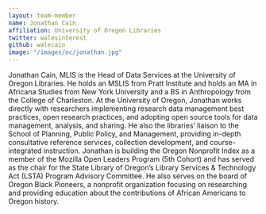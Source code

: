 ```yaml
---
layout: team-member
name: Jonathan Cain
affiliation: University of Oregon Libraries
twitter: walesinterest
github: walecain
image: "/images/oc/jonathan.jpg"
---
```


Jonathan Cain, MLIS is the Head of Data Services at the University of Oregon Libraries. He holds an MSLIS from Pratt Institute and holds an MA in Africana Studies from New York University and a BS in Anthropology from the College of Charleston. At the University of Oregon, Jonathan works directly with researchers implementing research data management best practices, open research practices, and adopting open source tools for data management, analysis, and sharing. He also the libraries’ liaison to the School of Planning, Public Policy, and Management, providing in-depth consultative reference services, collection development, and course-integrated instruction. Jonathan is building the Oregon Nonprofit Index as a member of the Mozilla Open Leaders Program (5th Cohort) and has served as the chair for the State Library of Oregon’s Library Services & Technology Act (LSTA) Program Advisory Committee. He also serves on the board of Oregon Black Pioneers, a nonprofit organization focusing on researching and providing education about the contributions of African Americans to Oregon history.
